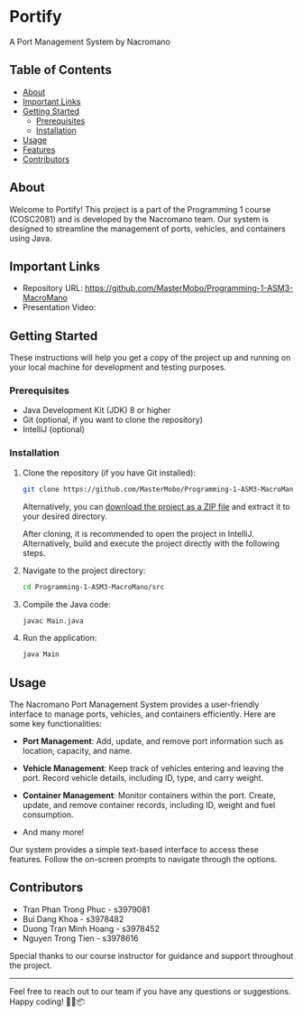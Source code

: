 # Portify
A Port Management System by Nacromano

## Table of Contents

- [About](#about)
- [Important Links](#important-links)
- [Getting Started](#getting-started)
    - [Prerequisites](#prerequisites)
    - [Installation](#installation)
- [Usage](#usage)
- [Features](#features)
- [Contributors](#contributors)

## About

Welcome to Portify! This project is a part of the Programming 1 course (COSC2081) and is developed by the Nacromano team. Our system is designed to streamline the management of ports, vehicles, and containers using Java.

## Important Links
- Repository URL: https://github.com/MasterMobo/Programming-1-ASM3-MacroMano
- Presentation Video:

## Getting Started

These instructions will help you get a copy of the project up and running on your local machine for development and testing purposes.

### Prerequisites

- Java Development Kit (JDK) 8 or higher
- Git (optional, if you want to clone the repository)
- IntelliJ (optional)

### Installation

1. Clone the repository (if you have Git installed):

   ```bash
   git clone https://github.com/MasterMobo/Programming-1-ASM3-MacroMano.git
   ```

   Alternatively, you can [download the project as a ZIP file](https://github.com/MasterMobo/Programming-1-ASM3-MacroMano/archive/main.zip) and extract it to your desired directory. 

   After cloning, it is recommended to open the project in IntelliJ. Alternatively, build and execute the project directly with the following steps.


2. Navigate to the project directory:

   ```bash
   cd Programming-1-ASM3-MacroMano/src
   ```

3. Compile the Java code:

   ```bash
   javac Main.java
   ```

4. Run the application:

   ```bash
   java Main
   ```

## Usage

The Nacromano Port Management System provides a user-friendly interface to manage ports, vehicles, and containers efficiently. Here are some key functionalities:

- **Port Management**: Add, update, and remove port information such as location, capacity, and name.

- **Vehicle Management**: Keep track of vehicles entering and leaving the port. Record vehicle details, including ID, type, and carry weight.

- **Container Management**: Monitor containers within the port. Create, update, and remove container records, including ID, weight and fuel consumption.
- And many more!

Our system provides a simple text-based interface to access these features. Follow the on-screen prompts to navigate through the options.


## Contributors

- Tran Phan Trong Phuc - s3979081
- Bui Dang Khoa - s3978482
- Duong Tran Minh Hoang - s3978452
- Nguyen Trong Tien - s3978616

Special thanks to our course instructor for guidance and support throughout the project.

---

Feel free to reach out to our team if you have any questions or suggestions. Happy coding! 🚢🚚📦
